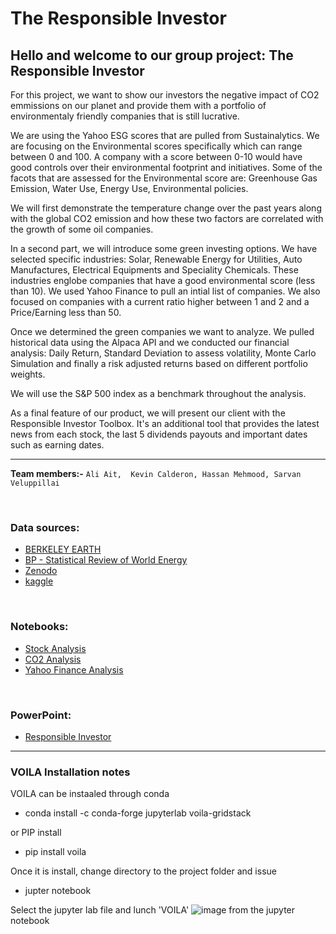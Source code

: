 # The Responsible Investor

## Hello and welcome to our group project: The Responsible Investor

For this project, we want to show our investors the negative impact of CO2 emmissions on our planet and provide them with a portfolio of environmentaly friendly companies that is still lucrative. 

We are using the Yahoo ESG scores that are pulled from Sustainalytics. We are focusing on the Environmental scores specifically which can range between 0 and 100. A company with a score between 0-10 would have good controls over their environmental footprint and initiatives. Some of the facots that are assessed for the Environmental score are: Greenhouse Gas Emission, Water Use, Energy Use, Environmental policies.

We will first demonstrate the temperature change over the past years along with the global CO2 emission and how these two factors are correlated with the growth of some oil companies.

In a second part, we will introduce some green investing options. We have selected specific industries: Solar, Renewable Energy for Utilities, Auto Manufactures, Electrical Equipments and Speciality Chemicals. These industries englobe companies that have a good environmental score (less than 10).
We used Yahoo Finance to pull an intial list of companies. We also focused on companies with a current ratio higher between 1 and 2 and a Price/Earning less than 50.

Once we determined the green companies we want to analyze. We pulled historical data using the Alpaca API and we conducted our financial analysis: Daily Return, Standard Deviation to assess volatility, Monte Carlo Simulation and finally a risk adjusted returns based on different portfolio weights.

We will use the S&P 500 index as a benchmark throughout the analysis.

As a final feature of our product, we will present our client with the Responsible Investor Toolbox. It's an additional tool that provides the latest news from each stock, the last 5 dividends payouts and important dates such as earning dates.

___

**Team members:-**
        `Ali Ait,  Kevin Calderon, Hassan Mehmood, Sarvan Veluppillai`

<p>&nbsp;</p>

### Data sources:
- [BERKELEY EARTH](http://berkeleyearth.lbl.gov/regions/global-land)
- [BP - Statistical Review of World Energy](https://www.bp.com/content/dam/bp/business-sites/en/global/corporate/pdfs/energy-economics/statistical-review/bp-stats-review-2021-co2-emissions.pdf)
- [Zenodo](https://zenodo.org/record/5569235#.YldA8sjMKUm)
- [kaggle](https://www.kaggle.com/datasets/berkeleyearth/climate-change-earth-surface-temperature-data/code)

<p>&nbsp;</p>

### Notebooks:
- [Stock Analysis](https://github.com/Nithy29/Responsible_Investor/blob/main/Analysis.ipynb)
- [CO2 Analysis](https://github.com/Nithy29/Responsible_Investor/blob/main/CO2%20Emissions/Global%20CO2%20Emissions%20%26%20Temperature%20Change.ipynb)
- [Yahoo Finance Analysis](https://github.com/Nithy29/Responsible_Investor/blob/main/Yahoo%20Finance.ipynb)

<p>&nbsp;</p>

### PowerPoint:

- [Responsible Investor]()

___

### VOILA Installation notes
VOILA can be instaaled through conda
- conda install -c conda-forge jupyterlab voila-gridstack

or PIP install
- pip install voila

Once it is install, change directory to the project folder and issue
- jupter notebook

Select the jupyter lab file and lunch 'VOILA' ![image](https://user-images.githubusercontent.com/98414364/163704316-5818fb57-1592-410f-96bb-0461d0a08ac9.png)
 from the jupyter notebook



